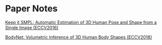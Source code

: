 # Paper Notes

[Keep it SMPL: Automatic Estimation of 3D Human Pose and Shape from a Single Image (ECCV2016)](notes/Keep_it_SMPL.md)

[BodyNet: Volumetric Inference of 3D Human Body Shapes (ECCV2018)](notes/Bodynet.md)
